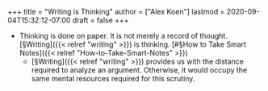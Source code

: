 +++
title = "Writing is Thinking"
author = ["Alex Koen"]
lastmod = 2020-09-04T15:32:12-07:00
draft = false
+++

-   Thinking is done on paper. It is not merely a record of thought. [§Writing]({{< relref "writing" >}}) is thinking. [#§How to Take Smart Notes]({{< relref "How-to-Take-Smart-Notes" >}})
    -   [§Writing]({{< relref "writing" >}}) provides us with the distance required to analyze an argument. Otherwise, it would occupy the same mental resources required for this scrutiny.
